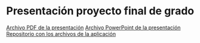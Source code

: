 # Presentación proyecto final de grado
[Archivo PDF de la presentación](https://github.com/rafacampjurado/presentacion-proyecto-final-2k19/blob/master/presentacion_proyecto_final_2019.pdf)
[Archivo PowerPoint de la presentación](https://github.com/rafacampjurado/presentacion-proyecto-final-2k19/blob/master/presentacion_proyecto_final.pptx)
[Repositorio con los archivos de la aplicación](https://github.com/rafacampjurado/proyectoFinal)
